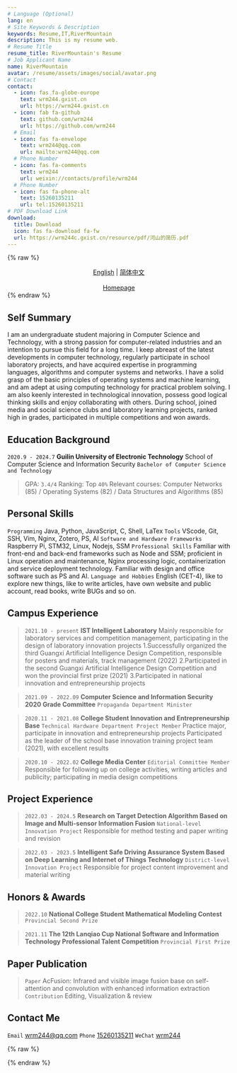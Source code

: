 ```yaml
---
# Language (Optional)
lang: en
# Site Keywords & Description
keywords: Resume,IT,RiverMountain
description: This is my resume web.
# Resume Title
resume_title: RiverMountain's Resume
# Job Applicant Name
name: RiverMountain
avatar: /resume/assets/images/social/avatar.png
# Contact
contact:
  - icon: fas fa-globe-europe
    text: wrm244.gxist.cn
    url: https://wrm244.gxist.cn
  - icon: fab fa-github
    text: github.com/wrm244
    url: https://github.com/wrm244
  # Email
  - icon: fas fa-envelope
    text: wrm244@qq.com
    url: mailto:wrm244@qq.com
  # Phone Number
  - icon: fas fa-comments
    text: wrm244
    url: weixin://contacts/profile/wrm244
  # Phone Number
  - icon: fas fa-phone-alt
    text: 15260135211
    url: tel:15260135211
# PDF Download Link
download:
  title: Download
  icon: fas fa-download fa-fw
  url: https://wrm244c.gxist.cn/resource/pdf/河山的简历.pdf
---
```


{% raw %}
<center>
<a href='/resume/en/'>English</a> | <a href='/resume/'>简体中文</a> <br /> <br /><a href='/'>Homepage</a>
</center>
{% endraw %}


## <i class="fas fa-flag"></i> Self Summary

I am an undergraduate student majoring in Computer Science and Technology, with a strong passion for computer-related industries and an intention to pursue this field for a long time. I keep abreast of the latest developments in computer technology, regularly participate in school laboratory projects, and have acquired expertise in programming languages, algorithms and computer systems and networks. I have a solid grasp of the basic principles of operating systems and machine learning, and am adept at using computing technology for practical problem solving. I am also keenly interested in technological innovation, possess good logical thinking skills and enjoy collaborating with others.
During school, joined media and social science clubs and laboratory learning projects, ranked high in grades, participated in multiple competitions and won awards.

## <i class="fas fa-user-graduate"></i> Education Background

``2020.9 - 2024.7`` **Guilin University of Electronic Technology** School of Computer Science and Information Security ``Bachelor of Computer Science and Technology``

> GPA: ``3.4/4`` Ranking: Top ``40%``
> Relevant courses: Computer Networks (85) / Operating Systems (82) / Data Structures and Algorithms (85)

## <i class="fas fa-star"></i> Personal Skills

``Programming`` Java, Python, JavaScript, C, Shell, LaTex
``Tools`` VScode, Git, SSH, Vim, Nginx, Zotero, PS, AI
``Software and Hardware Frameworks`` Raspberry Pi, STM32, Linux, Nodejs, SSM
``Professional Skills`` Familiar with front-end and back-end frameworks such as Node and SSM; proficient in Linux operation and maintenance, Nginx processing logic, containerization and service deployment technology. Familiar with design and office software such as PS and AI.
``Language and Hobbies`` English (CET-4), like to explore new things, like to write articles, have own website and public account, read books, write BUGs and so on.

## <i class="fas fa-user-tie"></i> Campus Experience

> ``2021.10 - present`` **IST Intelligent Laboratory**
> Mainly responsible for laboratory services and competition management, participating in the design of laboratory innovation projects
> 1.Successfully organized the third Guangxi Artificial Intelligence Design Competition, responsible for posters and materials, track management (2022)
> 2.Participated in the second Guangxi Artificial Intelligence Design Competition and won the provincial first prize (2021)
> 3.Participated in national innovation and entrepreneurship projects

> ``2021.09 - 2022.09`` **Computer Science and Information Security 2020 Grade Committee** ``Propaganda Department Minister``

> ``2020.11 - 2021.08`` **College Student Innovation and Entrepreneurship Base** ``Technical Hardware Department Project Member``
> Practice major, participate in innovation and entrepreneurship projects
> Participated as the leader of the school base innovation training project team (2021), with excellent results

> ``2020.10 - 2022.02`` **College Media Center** ``Editorial Committee Member``
> Responsible for following up on college activities, writing articles and publicity; participating in media design competitions

## <i class="fas fa-cubes"></i> Project Experience

> ``2022.03 - 2024.5`` **Research on Target Detection Algorithm Based on Image and Multi-sensor Information Fusion** ``National-level Innovation Project``
> Responsible for method testing and paper writing and revision

> ``2022.03 - 2023.5`` **Intelligent Safe Driving Assurance System Based on Deep Learning and Internet of Things Technology** ``District-level Innovation Project``
> Responsible for project content improvement and material writing

## <i class="fas fa-award"></i> Honors & Awards

> ``2022.10`` **National College Student Mathematical Modeling Contest** ``Provincial Second Prize``

> ``2021.11`` **The 12th Lanqiao Cup National Software and Information Technology Professional Talent Competition** ``Provincial First Prize``

## <i class="fas fa-book"></i> Paper Publication

> ``Paper`` AcFusion: Infrared and visible image fusion base on self-attention and convolution with enhanced information extraction
> ``Contribution`` Editing, Visualization & review

## <i class="fas fa-phone-alt"></i> Contact Me

``Email`` [wrm244@qq.com](mailto:wrm244@qq.com)
``Phone`` [15260135211](tel:15260135211)
``WeChat`` [wrm244](weixin://contacts/profile/wrm244)



{% raw %}
<script src="https://utteranc.es/client.js"
        repo="wrm244/ResumeComments"
        issue-number="17"
        theme="github-light"
        crossorigin="anonymous"
        async>
</script>
{% endraw %}
